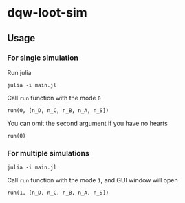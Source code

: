 # dqw-loot-sim

## Usage
### For single simulation

Run julia

```
julia -i main.jl
```

Call `run` function with the mode `0`

```
run(0, [n_D, n_C, n_B, n_A, n_S])
```

You can omit the second argument if you have no hearts
```
run(0)
```

### For multiple simulations

```
julia -i main.jl
```

Call `run` function with the mode `1`, and GUI window will open

```
run(1, [n_D, n_C, n_B, n_A, n_S])
```
